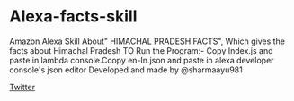 # Alexa-facts-skill
Amazon Alexa Skill About" HIMACHAL PRADESH FACTS", Which gives the facts about Himachal Pradesh
TO Run the Program:-
Copy Index.js and paste in lambda console.Ccopy en-In.json and paste in alexa developer console's json editor
Developed and made by @sharmaayu981

[Twitter](https://twitter.com/i_ayush_sharma)
